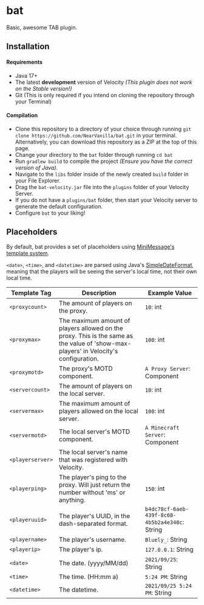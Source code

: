 # bat

Basic, awesome TAB plugin.

## Installation

#### Requirements

- Java 17+
- The latest **development** version of Velocity *(This plugin does not work on the Stable version!)*
- Git (This is only required if you intend on cloning the repository through your Terminal)

#### Compilation

- Clone this repository to a directory of your choice through running `git clone https://github.com/NearVanilla/bat.git` in your terminal. Alternatively, you can download this repository as a ZIP at the top of this page.
- Change your directory to the `bat` folder through running `cd bat`
- Run `gradlew build` to compile the project *(Ensure you have the correct version of Java)*.
- Navigate to the `libs` folder inside of the newly created `build` folder in your File Explorer.
- Drag the `bat-velocity.jar` file into the `plugins` folder of your Velocity Server.
- If you do not have a `plugins/bat` folder, then start your Velocity server to generate the default configuration.
- Configure `bat` to your liking!


## Placeholders

By default, bat provides a set of placeholders using [MiniMessage's template system](https://docs.adventure.kyori.net/minimessage#template).

`<date>`, `<time>`, and `<datetime>` are parsed using Java's [SimpleDateFormat](https://docs.oracle.com/en/java/javase/17/docs/api/java.base/java/text/SimpleDateFormat.html), meaning that the players will be seeing the server's local time, not their own local time.

| Template Tag    | Description                                                                                                                          | Example Value                                  |
|-----------------|--------------------------------------------------------------------------------------------------------------------------------------|------------------------------------------------|
| `<proxycount>`  | The amount of players on the proxy.                                                                                                  | `10`: int                                      |
| `<proxymax>`    | The maximum amount of players allowed on the proxy. This is the same as the value of 'show-max-players' in Velocity's configuration. | `100`: int                                     |
| `<proxymotd>`   | The proxy's MOTD component.                                                                                                          | `A Proxy Server`: Component                    |
| `<servercount>` | The amount of players on the local server.                                                                                           | `10`: int                                      |
| `<servermax>`   | The maximum amount of players allowed on the local server.                                                                           | `100`: int                                     |
| `<servermotd>`  | The local server's MOTD component.                                                                                                   | `A Minecraft Server`: Component                |
| `<playerserver>`  | The local server's name that was registered with Velocity.                                                                           |                                                |
| `<playerping>`  | The player's ping to the proxy. Will just return the number without 'ms' or anything.                                                | `150`: int                                     |
| `<playeruuid>`  | The player's UUID, in the dash-separated format.                                                                                     | `b4dc78cf-6aeb-439f-8c68-4b5b2a4e340c`: String |
| `<playername>`  | The player's username.                                                                                                               | `Bluely_`: String                              |
| `<playerip>`    | The player's ip.                                                                                                                     | `127.0.0.1`: String                            |
| `<date>`        | The date. (yyyy/MM/dd)                                                                                                               | `2021/09/25`: String                           |
| `<time>`        | The time. (HH:mm a)                                                                                                                  | `5:24 PM`: String                              |
| `<datetime>`    | The datetime.                                                                                                                        | `2021/09/25 5:24 PM`: String                   |
